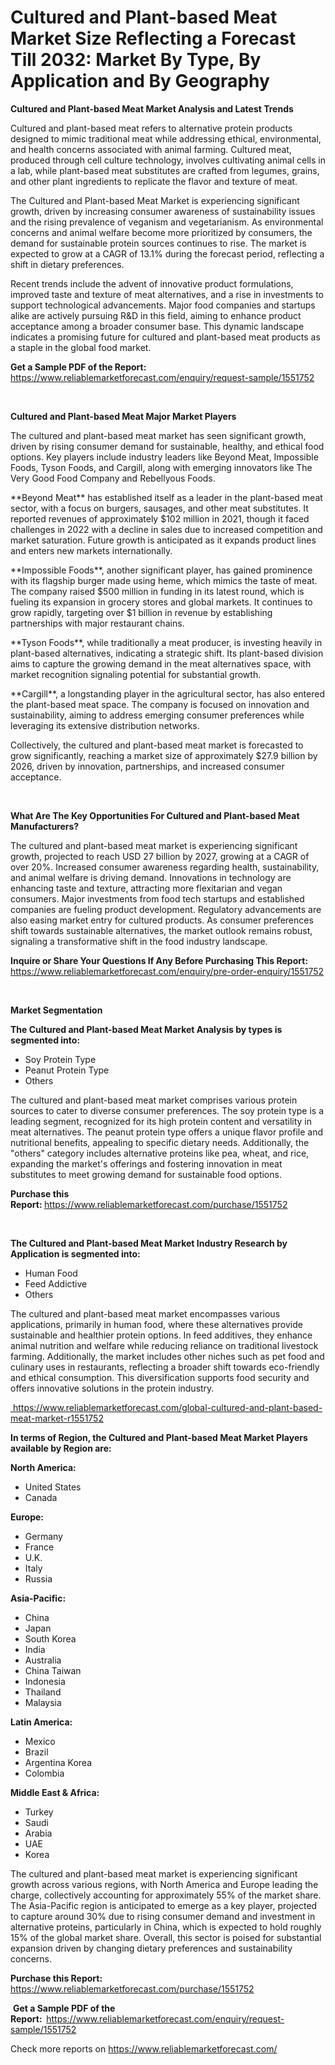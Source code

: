 <p><h1>Cultured and Plant-based Meat Market Size Reflecting a Forecast Till 2032: Market By Type, By Application and By Geography</h1></p><p><strong>Cultured and Plant-based Meat Market Analysis and Latest Trends</strong></p>
<p><p>Cultured and plant-based meat refers to alternative protein products designed to mimic traditional meat while addressing ethical, environmental, and health concerns associated with animal farming. Cultured meat, produced through cell culture technology, involves cultivating animal cells in a lab, while plant-based meat substitutes are crafted from legumes, grains, and other plant ingredients to replicate the flavor and texture of meat.</p><p>The Cultured and Plant-based Meat Market is experiencing significant growth, driven by increasing consumer awareness of sustainability issues and the rising prevalence of veganism and vegetarianism. As environmental concerns and animal welfare become more prioritized by consumers, the demand for sustainable protein sources continues to rise. The market is expected to grow at a CAGR of 13.1% during the forecast period, reflecting a shift in dietary preferences.</p><p>Recent trends include the advent of innovative product formulations, improved taste and texture of meat alternatives, and a rise in investments to support technological advancements. Major food companies and startups alike are actively pursuing R&D in this field, aiming to enhance product acceptance among a broader consumer base. This dynamic landscape indicates a promising future for cultured and plant-based meat products as a staple in the global food market.</p></p>
<p><strong>Get a Sample PDF of the Report:&nbsp;</strong> <a href="https://www.reliablemarketforecast.com/enquiry/request-sample/1551752?utm_campaign=3431&utm_medium=2&utm_source=Github&utm_content=ia&utm_term=07042025&utm_id=cultured-and-plant-based-meat">https://www.reliablemarketforecast.com/enquiry/request-sample/1551752</a></p>
<p>&nbsp;</p>
<p><strong>Cultured and Plant-based Meat Major Market Players</strong></p>
<p><p>The cultured and plant-based meat market has seen significant growth, driven by rising consumer demand for sustainable, healthy, and ethical food options. Key players include industry leaders like Beyond Meat, Impossible Foods, Tyson Foods, and Cargill, along with emerging innovators like The Very Good Food Company and Rebellyous Foods.</p><p>**Beyond Meat** has established itself as a leader in the plant-based meat sector, with a focus on burgers, sausages, and other meat substitutes. It reported revenues of approximately $102 million in 2021, though it faced challenges in 2022 with a decline in sales due to increased competition and market saturation. Future growth is anticipated as it expands product lines and enters new markets internationally.</p><p>**Impossible Foods**, another significant player, has gained prominence with its flagship burger made using heme, which mimics the taste of meat. The company raised $500 million in funding in its latest round, which is fueling its expansion in grocery stores and global markets. It continues to grow rapidly, targeting over $1 billion in revenue by establishing partnerships with major restaurant chains.</p><p>**Tyson Foods**, while traditionally a meat producer, is investing heavily in plant-based alternatives, indicating a strategic shift. Its plant-based division aims to capture the growing demand in the meat alternatives space, with market recognition signaling potential for substantial growth.</p><p>**Cargill**, a longstanding player in the agricultural sector, has also entered the plant-based meat space. The company is focused on innovation and sustainability, aiming to address emerging consumer preferences while leveraging its extensive distribution networks.</p><p>Collectively, the cultured and plant-based meat market is forecasted to grow significantly, reaching a market size of approximately $27.9 billion by 2026, driven by innovation, partnerships, and increased consumer acceptance.</p></p>
<p>&nbsp;</p>
<p><strong>What Are The Key Opportunities For Cultured and Plant-based Meat Manufacturers?</strong></p>
<p><p>The cultured and plant-based meat market is experiencing significant growth, projected to reach USD 27 billion by 2027, growing at a CAGR of over 20%. Increased consumer awareness regarding health, sustainability, and animal welfare is driving demand. Innovations in technology are enhancing taste and texture, attracting more flexitarian and vegan consumers. Major investments from food tech startups and established companies are fueling product development. Regulatory advancements are also easing market entry for cultured products. As consumer preferences shift towards sustainable alternatives, the market outlook remains robust, signaling a transformative shift in the food industry landscape.</p></p>
<p><strong>Inquire or Share Your Questions If Any Before Purchasing This Report:</strong> <a href="https://www.reliablemarketforecast.com/enquiry/pre-order-enquiry/1551752?utm_campaign=3431&utm_medium=2&utm_source=Github&utm_content=ia&utm_term=07042025&utm_id=cultured-and-plant-based-meat">https://www.reliablemarketforecast.com/enquiry/pre-order-enquiry/1551752</a></p>
<p>&nbsp;</p>
<p><strong>Market Segmentation</strong></p>
<p><strong>The Cultured and Plant-based Meat Market Analysis by types is segmented into:</strong></p>
<p><ul><li>Soy Protein Type</li><li>Peanut Protein Type</li><li>Others</li></ul></p>
<p><p>The cultured and plant-based meat market comprises various protein sources to cater to diverse consumer preferences. The soy protein type is a leading segment, recognized for its high protein content and versatility in meat alternatives. The peanut protein type offers a unique flavor profile and nutritional benefits, appealing to specific dietary needs. Additionally, the "others" category includes alternative proteins like pea, wheat, and rice, expanding the market's offerings and fostering innovation in meat substitutes to meet growing demand for sustainable food options.</p></p>
<p><strong>Purchase this Report:&nbsp;</strong><a href="https://www.reliablemarketforecast.com/purchase/1551752?utm_campaign=3431&utm_medium=2&utm_source=Github&utm_content=ia&utm_term=07042025&utm_id=cultured-and-plant-based-meat">https://www.reliablemarketforecast.com/purchase/1551752</a></p>
<p>&nbsp;</p>
<p><strong>The Cultured and Plant-based Meat Market Industry Research by Application is segmented into:</strong></p>
<p><ul><li>Human Food</li><li>Feed Addictive</li><li>Others</li></ul></p>
<p><p>The cultured and plant-based meat market encompasses various applications, primarily in human food, where these alternatives provide sustainable and healthier protein options. In feed additives, they enhance animal nutrition and welfare while reducing reliance on traditional livestock farming. Additionally, the market includes other niches such as pet food and culinary uses in restaurants, reflecting a broader shift towards eco-friendly and ethical consumption. This diversification supports food security and offers innovative solutions in the protein industry.</p></p>
<p><a href="https://www.reliablemarketforecast.com/global-cultured-and-plant-based-meat-market-r1551752?utm_campaign=3431&utm_medium=2&utm_source=Github&utm_content=ia&utm_term=07042025&utm_id=cultured-and-plant-based-meat">&nbsp;https://www.reliablemarketforecast.com/global-cultured-and-plant-based-meat-market-r1551752</a></p>
<p><strong>In terms of Region, the Cultured and Plant-based Meat Market Players available by Region are:</strong></p>
<p>
    <p> <strong> North America: </strong>
        <ul>
            <li>United States</li>
            <li>Canada</li>
        </ul>
        </p> 
    <p> <strong> Europe: </strong>
        <ul>
            <li>Germany</li>
            <li>France</li>
            <li>U.K.</li>
            <li>Italy</li>
            <li>Russia</li>
        </ul>
        </p> 
    <p> <strong> Asia-Pacific: </strong>
        <ul>
            <li>China</li>
            <li>Japan</li>
            <li>South Korea</li>
            <li>India</li>
            <li>Australia</li>
            <li>China Taiwan</li>
            <li>Indonesia</li>
            <li>Thailand</li>
            <li>Malaysia</li>
        </ul>
        </p> 
    <p> <strong> Latin America: </strong>
        <ul>
            <li>Mexico</li>
            <li>Brazil</li>
            <li>Argentina Korea</li>
            <li>Colombia</li>
        </ul>
        </p> 
    <p> <strong> Middle East & Africa: </strong>
        <ul>
            <li>Turkey</li>
            <li>Saudi</li>
            <li>Arabia</li>
            <li>UAE</li>
            <li>Korea</li>
        </ul>
    </p>
    </p>
<p><p>The cultured and plant-based meat market is experiencing significant growth across various regions, with North America and Europe leading the charge, collectively accounting for approximately 55% of the market share. The Asia-Pacific region is anticipated to emerge as a key player, projected to capture around 30% due to rising consumer demand and investment in alternative proteins, particularly in China, which is expected to hold roughly 15% of the global market share. Overall, this sector is poised for substantial expansion driven by changing dietary preferences and sustainability concerns.</p></p>
<p><strong>Purchase this Report: </strong><a href="https://www.reliablemarketforecast.com/purchase/1551752?utm_campaign=3431&utm_medium=2&utm_source=Github&utm_content=ia&utm_term=07042025&utm_id=cultured-and-plant-based-meat">https://www.reliablemarketforecast.com/purchase/1551752</a></p>
<p>&nbsp;<strong>Get a Sample PDF of the Report:&nbsp;&nbsp;</strong><a href="https://www.reliablemarketforecast.com/enquiry/request-sample/1551752?utm_campaign=3431&utm_medium=2&utm_source=Github&utm_content=ia&utm_term=07042025&utm_id=cultured-and-plant-based-meat">https://www.reliablemarketforecast.com/enquiry/request-sample/1551752</a></p>
<p><strong></strong></p>
<p>Check more reports on <a href="https://www.reliablemarketforecast.com/?utm_campaign=3431&utm_medium=2&utm_source=Github&utm_content=ia&utm_term=07042025&utm_id=cultured-and-plant-based-meat">https://www.reliablemarketforecast.com/</a></p>